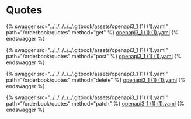 # Quotes

{% swagger src="../../../../../.gitbook/assets/openapi3_1 (1) (1).yaml" path="/orderbook/quotes" method="get" %}
[openapi3_1 (1) (1).yaml](<../../../../../.gitbook/assets/openapi3_1 (1) (1).yaml>)
{% endswagger %}

{% swagger src="../../../../../.gitbook/assets/openapi3_1 (1) (1).yaml" path="/orderbook/quotes" method="post" %}
[openapi3_1 (1) (1).yaml](<../../../../../.gitbook/assets/openapi3_1 (1) (1).yaml>)
{% endswagger %}

{% swagger src="../../../../../.gitbook/assets/openapi3_1 (1) (1).yaml" path="/orderbook/quotes" method="delete" %}
[openapi3_1 (1) (1).yaml](<../../../../../.gitbook/assets/openapi3_1 (1) (1).yaml>)
{% endswagger %}

{% swagger src="../../../../../.gitbook/assets/openapi3_1 (1) (1).yaml" path="/orderbook/quotes" method="patch" %}
[openapi3_1 (1) (1).yaml](<../../../../../.gitbook/assets/openapi3_1 (1) (1).yaml>)
{% endswagger %}
